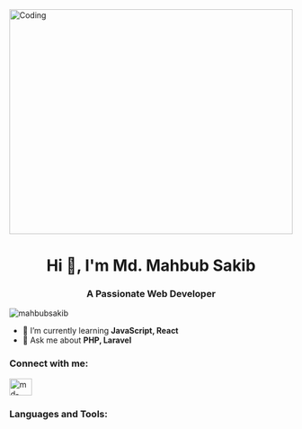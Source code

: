 <img align="center" alt="Coding" src="https://cdn.dribbble.com/users/1059583/screenshots/4171367/coding-freak.gif" style="width: 100%; height: 400; object-fit: cover;">

<h1 align="center">Hi 👋, I'm Md. Mahbub Sakib</h1>
<h3 align="center">A Passionate Web Developer</h3>

<p align="left">
  <img src="https://komarev.com/ghpvc/?username=mahbubsakib&label=Profile%20views&color=0e75b6&style=flat" alt="mahbubsakib" />
</p>

- 🌱 I’m currently learning **JavaScript, React**
- 💬 Ask me about **PHP, Laravel**

<h3 align="left">Connect with me:</h3>
<p align="left">
  <a href="https://linkedin.com/in/md-mahbub-sakib-1437b0190" target="blank">
    <img align="center" src="https://raw.githubusercontent.com/rahuldkjain/github-profile-readme-generator/master/src/images/icons/Social/linked-in-alt.svg" alt="md-mahbub-sakib-1437b0190" height="30" width="40" />
  </a>
</p>

<h3 align="left">Languages and Tools:</h3>
<p align="left">
  <!-- Add your languages and tools here as you have done in the original code -->
</p>
